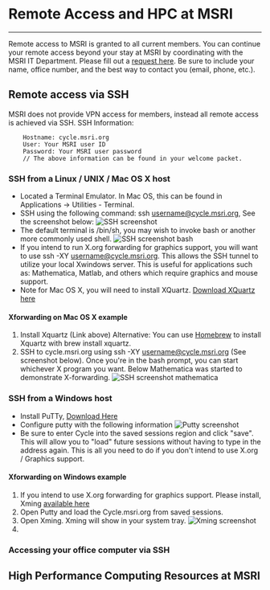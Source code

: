 # Remote Access and HPC at MSRI
---
Remote access to MSRI is granted to all current members. You can continue your remote access beyond your stay at MSRI by coordinating with the MSRI IT Department. Please fill out a [request here](https://app.smartsheet.com/b/form/ee06d2895c2f43c4ac5576d740f40cd7). Be sure to include your name, office number, and the best way to contact you (email, phone, etc.). 

## Remote access via SSH
MSRI does not provide VPN access for members, instead all remote access is achieved via SSH. 
SSH Information:

		Hostname: cycle.msri.org
		User: Your MSRI user ID
		Password: Your MSRI user password
		// The above information can be found in your welcome packet. 
		
### SSH from a Linux / UNIX / Mac OS X host

* Located a Terminal Emulator. In Mac OS, this can be found in Applications -> Utilities - Terminal. 
* SSH using the following command: ssh username@cycle.msri.org, See the screenshot below:
![SSH screenshot](https://s3-us-west-1.amazonaws.com/msri.org/computing/ssh-screenshot.png)
* The default terminal is /bin/sh, you may wish to invoke bash or another more commonly used shell. 
![SSH screenshot bash](https://s3-us-west-1.amazonaws.com/msri.org/computing/ssh-screenshot-bash.png)
* If you intend to run X.org forwarding for graphics support, you will want to use ssh -XY username@cycle.msri.org. This allows the SSH tunnel to utilize your local Xwindows server. This is useful for applications such as: Mathematica, Matlab, and others which require graphics and mouse support. 
* Note for Mac OS X, you will need to install XQuartz. [Download XQuartz here](https://www.xquartz.org/) 

#### Xforwarding on Mac OS X example

1. Install Xquartz (Link above) Alternative: You can use [Homebrew](https://brew.sh/) to install Xquartz with brew install xquartz.
2. SSH to cycle.msri.org using ssh -XY username@cycle.msri.org (See screenshot below). Once you're in the bash prompt, you can start whichever X program you want. Below Mathematica was started to demonstrate X-forwarding. 
![SSH screenshot mathematica](https://s3-us-west-1.amazonaws.com/msri.org/computing/ssh-mathematica.png)



### SSH from a Windows host

* Install PuTTy, [Download Here](https://www.putty.org/)
* Configure putty with the following information ![Putty screenshot](https://s3-us-west-1.amazonaws.com/msri.org/computing/ssh-putty.png)
* Be sure to enter Cycle into the saved sessions region and click "save". This will allow you to "load" future sessions without having to type in the address again. This is all you need to do if you don't intend to use X.org / Graphics support. 

#### Xforwarding on Windows example

1. If you intend to use X.org forwarding for graphics support. Please install, Xming [available here](https://sourceforge.net/projects/xming/)
2. Open Putty and load the Cycle.msri.org from saved sessions.
3. Open Xming. Xming will show in your system tray. ![Xming screenshot](https://s3-us-west-1.amazonaws.com/msri.org/computing/ssh-xming1.png)
4. 

### Accessing your office computer via SSH


## High Performance Computing Resources at MSRI

	
